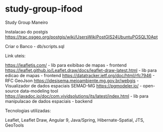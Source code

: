 # study-group-ifood
Study Group Maneiro

Instalacao do postgis
https://trac.osgeo.org/postgis/wiki/UsersWikiPostGIS24UbuntuPGSQL10Apt

Criar o Banco - db/scripts.sql

Link uteis:

https://leafletjs.com/ - lib para exibibao de mapas - frontend
https://leaflet.github.io/Leaflet.draw/docs/leaflet-draw-latest.html - lib para edicao de mapas - frontend
https://datatracker.ietf.org/doc/html/rfc7946 - RFC GeoJson
https://idesisema.meioambiente.mg.gov.br/webgis - Visualizador de dados espaciais SEMAD-MG
https://pgmodeler.io/ - open-source data-modeling tool 
https://javadoc.io/doc/com.vividsolutions/jts/latest/index.html - lib para manipulacao de dados espaciais - backend

Tecnologias utilizadas:

Leaflet, Leaflet Draw, Angular 9, Java/Spring, Hibernate-Spatial, JTS, GeoTools 

